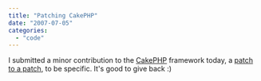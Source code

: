 ```yaml
---
title: "Patching CakePHP"
date: "2007-07-05"
categories: 
  - "code"
---
```


I submitted a minor contribution to the [CakePHP](http://cakephp.org/) framework today, a [patch to a patch](https://trac.cakephp.org/ticket/2202), to be specific. It's good to give back :)
